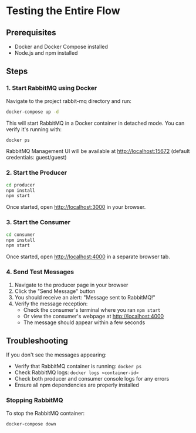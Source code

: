 # Testing the Entire Flow

## Prerequisites
- Docker and Docker Compose installed
- Node.js and npm installed

## Steps

### 1. Start RabbitMQ using Docker
Navigate to the project rabbit-mq directory and run:

```bash
docker-compose up -d
```

This will start RabbitMQ in a Docker container in detached mode. You can verify it's running with:
```bash
docker ps
```

RabbitMQ Management UI will be available at [http://localhost:15672](http://localhost:15672) (default credentials: guest/guest)

### 2. Start the Producer

```bash
cd producer
npm install
npm start
```

Once started, open [http://localhost:3000](http://localhost:3000) in your browser.

### 3. Start the Consumer

```bash
cd consumer
npm install
npm start
```

Once started, open [http://localhost:4000](http://localhost:4000) in a separate browser tab.

### 4. Send Test Messages

1. Navigate to the producer page in your browser
2. Click the "Send Message" button
3. You should receive an alert: "Message sent to RabbitMQ!"
4. Verify the message reception:
   - Check the consumer's terminal where you ran `npm start`
   - Or view the consumer's webpage at [http://localhost:4000](http://localhost:4000)
   - The message should appear within a few seconds

## Troubleshooting

If you don't see the messages appearing:
- Verify that RabbitMQ container is running: `docker ps`
- Check RabbitMQ logs: `docker logs <container-id>`
- Check both producer and consumer console logs for any errors
- Ensure all npm dependencies are properly installed

### Stopping RabbitMQ
To stop the RabbitMQ container:
```bash
docker-compose down
```